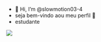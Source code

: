 - 👋 Hi, I’m @slowmotion03-4
- seja bem-vindo aou meu perfil 💜
- estudante
  



![](https://media1.tenor.com/m/hol3go6B6awAAAAC/gjirlfriend.gif)


<!---
slowmotion03-4/slowmotion03-4 is a ✨ special ✨ repository because its `README.md` (this file) appears on your GitHub profile.
You can click the Preview link to take a look at your changes.
--->

